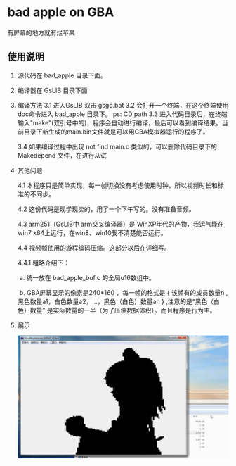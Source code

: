 # bad apple on GBA 
有屏幕的地方就有烂苹果

## 使用说明
1. 源代码在 bad_apple 目录下面。

2. 编译器在 GsLIB 目录下面

3. 编译方法 
   3.1 进入GsLIB  双击 gsgo.bat 
   3.2 会打开一个终端，在这个终端使用doc命令进入 bad_apple 目录下。 ps: CD path
   3.3 进入代码目录后，在终端输入"make"(双引号中的)，程序会自动进行编译，最后可以看到编译结果。当前目录下新生成的main.bin文件就是可以用GBA模拟器运行的程序了。

   3.4 如果编译过程中出现 not find main.c 类似的，可以删除代码目录下的 Makedepend 文件，在进行从试

4. 其他问题

   4.1 本程序只是简单实现，每一帧切换没有考虑使用时钟，所以视频时长和标准的不同步。

   4.2 这份代码是现学现卖的，用了一个下午写的。没有准备音频。

   4.3 arm251（GsLIB中 arm交叉编译器）是 WinXP年代的产物，我运气能在 win7 x64上运行，在win8、win10我不清楚能否运行。


   4.4 视频帧使用的游程编码压缩。这部分以后在详细写。

   4.4.1 粗略介绍下：

   ​	a. 统一放在 bad_apple_buf.c 的全局u16数组中。

   ​	b. GBA屏幕显示的像素是240*160 ，每一帧的格式是 { 该帧有的成员数量n , 黑色数量a1，白色数量a2，...，黑色（白色）数量an  } ,注意的是“黑色（白色）数量” 是实际数量的一半（为了压缩数据体积）。而且程序是行为主。

5. 展示

   ![display](https://raw.githubusercontent.com/ydar95/bad_apple_on_gba/master/readme_resource/display.png)

   ​
